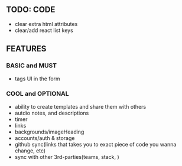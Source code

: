 ## TODO: CODE

-   clear extra html attributes
-   clear/add react list keys

## FEATURES

### BASIC and MUST

-   tags UI in the form

### COOL and OPTIONAL

-   ability to create templates and share them with others
-   autdio notes, and descriptions
-   timer
-   links
-   backgrounds/imageHeading
-   accounts/auth & storage
-   github sync(links that takes you to exact piece of code you wanna change, etc)
-   sync with other 3rd-parties(teams, stack, )
